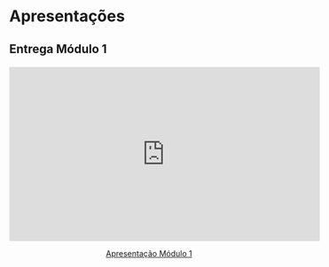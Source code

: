 # Apresentações

## Entrega Módulo 1

<div style="text-align: center; margin: 20px 0;">
  <iframe width="560" height="315" src="https://www.youtube.com/embed/a7Gq16dQrgY" title="Apresentação Módulo 1" frameborder="0" allow="accelerometer; autoplay; clipboard-write; encrypted-media; gyroscope; picture-in-picture" allowfullscreen></iframe>
  <p>
    <a href="https://www.youtube.com/watch?v=a7Gq16dQrgY" style="margin-top: 10px;">Apresentação Módulo 1</a>
  </p>
</div>

<!-- ## Entrega Módulo 2

<div style="text-align: center; margin: 20px 0;">
  <iframe width="560" height="315" src="https://www.youtube.com/embed/a7Gq16dQrgY" title="Apresentação Módulo 2" frameborder="0" allow="accelerometer; autoplay; clipboard-write; encrypted-media; gyroscope; picture-in-picture" allowfullscreen></iframe>
  <p>
    <a href="https://www.youtube.com/watch?v=a7Gq16dQrgY" style="margin-top: 10px;">Apresentação Módulo 2</a>
  </p>
</div>

## Entrega Módulo 3

<div style="text-align: center; margin: 20px 0;">
  <iframe width="560" height="315" src="https://www.youtube.com/embed/a7Gq16dQrgY" title="Apresentação Módulo 3" frameborder="0" allow="accelerometer; autoplay; clipboard-write; encrypted-media; gyroscope; picture-in-picture" allowfullscreen></iframe>
  <p>
    <a href="https://www.youtube.com/watch?v=a7Gq16dQrgY" style="margin-top: 10px;">Apresentação Módulo 3</a>
  </p>
</div> -->
